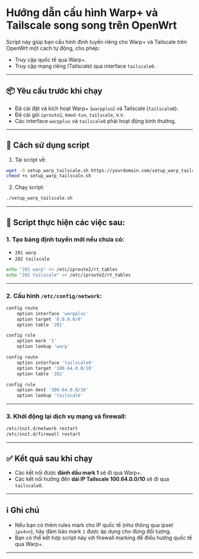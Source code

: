 # Hướng dẫn cấu hình Warp+ và Tailscale song song trên OpenWrt

Script này giúp bạn cấu hình định tuyến riêng cho Warp+ và Tailscale trên OpenWrt một cách tự động, cho phép:
- Truy cập quốc tế qua Warp+.
- Truy cập mạng riêng (Tailscale) qua interface `tailscale0`.

---

## 📦 Yêu cầu trước khi chạy
- Đã cài đặt và kích hoạt Warp+ (`warpplus`) và Tailscale (`tailscale0`).
- Đã cài gói `iproute2`, `kmod-tun`, `tailscale`, v.v.
- Các interface `warpplus` và `tailscale0` phải hoạt động bình thường.

---

## 🚀 Cách sử dụng script

1. Tải script về:
```sh
wget -O setup_warp_tailscale.sh https://yourdomain.com/setup_warp_tailscale.sh
chmod +x setup_warp_tailscale.sh
```

2. Chạy script:
```sh
./setup_warp_tailscale.sh
```

---

## 🧰 Script thực hiện các việc sau:

### 1. Tạo bảng định tuyến mới nếu chưa có:
- `201 warp`
- `202 tailscale`

```sh
echo "201 warp" >> /etc/iproute2/rt_tables
echo "202 tailscale" >> /etc/iproute2/rt_tables
```

---

### 2. Cấu hình `/etc/config/network`:
```sh
config route
    option interface 'warpplus'
    option target '0.0.0.0/0'
    option table '201'

config rule
    option mark '1'
    option lookup 'warp'

config route
    option interface 'tailscale0'
    option target '100.64.0.0/10'
    option table '202'

config rule
    option dest '100.64.0.0/10'
    option lookup 'tailscale'
```

---

### 3. Khởi động lại dịch vụ mạng và firewall:
```sh
/etc/init.d/network restart
/etc/init.d/firewall restart
```

---

## ✅ Kết quả sau khi chạy

- Các kết nối được **đánh dấu mark 1** sẽ đi qua Warp+.
- Các kết nối hướng đến **dải IP Tailscale 100.64.0.0/10** sẽ đi qua `tailscale0`.

---

## ℹ️ Ghi chú

- Nếu bạn có thêm rules mark cho IP quốc tế (như thông qua ipset `ipv4vn`), hãy đảm bảo mark `1` được áp dụng cho đúng đối tượng.
- Bạn có thể kết hợp script này với firewall marking để điều hướng quốc tế qua Warp+.

---
